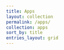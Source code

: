 ```yaml
---
title: Apps
layout: collection
permalink: /apps/
collection: apps
sort_by: title
entries_layout: grid
---
```

